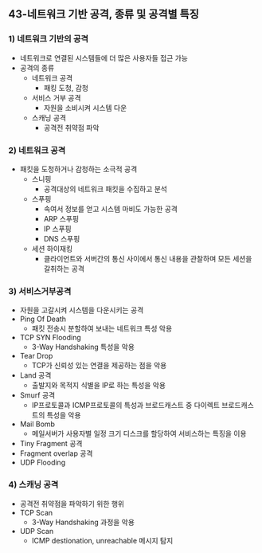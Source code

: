 ## 43-네트워크 기반 공격, 종류 및 공격별 특징
### 1) 네트워크 기반의 공격
- 네트워크로 연결된 시스템들에 더 많은 사용자들 접근 가능
- 공격의 종류
    - 네트워크 공격
        - 패킹 도청, 감청
    - 서비스 거부 공격
        - 자원을 소비시켜 시스템 다운
    - 스캐닝 공격
        - 공격전 취약점 파악
### 2) 네트워크 공격
- 패킷을 도청하거나 감청하는 소극적 공격
    - 스니핑
        - 공격대상의 네트워크 패킷을 수집하고 분석
    - 스푸핑
        - 속여서 정보를 얻고 시스템 마비도 가능한 공격
        - ARP 스푸핑
        - IP 스푸핑
        - DNS 스푸핑
    - 세션 하이재킹
        - 클라이언트와 서버간의 통신 사이에서 통신 내용을 관찰하며 모든 세션을 갈취하는 공격
### 3) 서비스거부공격
- 자원을 고갈시켜 시스템을 다운시키는 공격
- Ping Of Death
    - 패킷 전송시 분할하여 보내는 네트워크 특성 악용
- TCP SYN Flooding
    - 3-Way Handshaking 특성을 악용
- Tear Drop
    - TCP가 신뢰성 있는 연결을 제공하는 점을 악용
- Land 공격
    - 출발지와 목적지 식별을 IP로 하는 특성을 악용
- Smurf 공격
    - IP프로토콜과 ICMP프로토콜의 특성과 브로드캐스트 중 다이렉트 브로드캐스트의 특성을 악용
- Mail Bomb
    - 메일서버가 사용자별 일정 크기 디스크를 할당하여 서비스하는 특징을 이용
- Tiny Fragment 공격
- Fragment overlap 공격
- UDP Flooding
### 4) 스캐닝 공격
- 공격전 취약점을 파악하기 위한 행위
- TCP Scan
    - 3-Way Handshaking 과정을 악용
- UDP Scan
    - ICMP destionation, unreachable 메시지 탐지